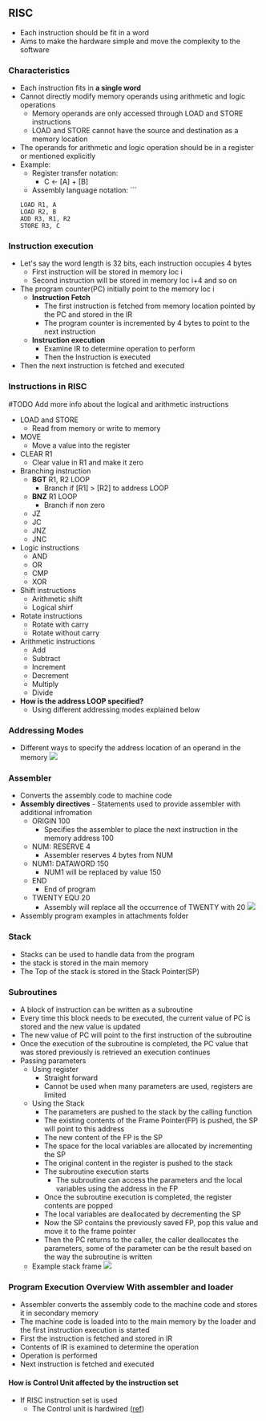 ## **RISC**
- Each instruction should be fit in a word
- Aims to make the hardware simple and move the complexity to the software
### **Characteristics**
- Each instruction fits in **a single word**
- Cannot directly modify memory operands using arithmetic and logic operations 
	- Memory operands are only accessed through LOAD and STORE instructions
	- LOAD and STORE cannot have the source and destination as a memory location
- The operands for arithmetic and logic operation should be in a register or mentioned explicitly
- Example:
	- Register transfer notation: 
		- C <- \[A] + \[B]
	- Assembly language notation:  ```
	```
	LOAD R1, A
	LOAD R2, B
	ADD R3, R1, R2
	STORE R3, C
	``` 

### **Instruction execution**
- Let's say the word length is 32 bits, each instruction occupies 4 bytes
	- First instruction will be stored in memory loc i
	- Second instruction will be stored in memory loc i+4 and so on
- The program counter(PC) initially point to the memory loc i
	- **Instruction Fetch**
		- The first instruction is fetched from memory location pointed by the PC and stored in the IR
		- The program counter is incremented by 4 bytes to point to the next instruction
	- **Instruction execution**
		- Examine IR to determine operation to perform
		- Then the Instruction is executed
- Then the next instruction is fetched and executed

### **Instructions in RISC** 
#TODO Add more info about the logical and arithmetic instructions 
- LOAD and STORE
	- Read from memory or write to memory
- MOVE
	- Move a value into the register
- CLEAR R1
	- Clear value in R1 and make it zero
- Branching instruction
	- **BGT** R1, R2 LOOP
		- Branch if \[R1] > \[R2] to address LOOP
	- **BNZ** R1 LOOP
		- Branch if non zero
	- JZ
	- JC
	- JNZ
	- JNC
- Logic instructions
	- AND
	- OR
	- CMP
	- XOR
- Shift instructions
	- Arithmetic shift
	- Logical shirf
- Rotate instructions
	- Rotate with carry
	- Rotate without carry
- Arithmetic instructions
	- Add
	- Subtract
	- Increment
	- Decrement
	- Multiply
	- Divide
- **How is the address LOOP specified?**
	- Using different addressing modes explained below

### **Addressing Modes**
- Different ways to specify the address location of an operand in the memory
![](./Attachments/Images/risc_addressing_modes.png)

### **Assembler**
- Converts the assembly code to machine code
- **Assembly directives** - Statements used to provide assembler with additional infromation
	- ORIGIN 100
		- Specifies the assembler to place the next instruction in the memory address 100
	- NUM: RESERVE 4
		- Assembler reserves 4 bytes from NUM
	- NUM1: DATAWORD 150
		- NUM1 will be replaced by value 150
	- END 
		- End of program
	- TWENTY EQU 20
		- Assembly will replace all the occurrence of TWENTY with 20 
	![](./Attachments/Images/assemly_directives_eg_code.png)
- Assembly program examples in attachments folder

### Stack
- Stacks can be used to handle data from the program
- the stack is stored in the main memory
- The Top of the stack is stored in the Stack Pointer(SP)

### Subroutines
- A block of instruction can be written as a subroutine
- Every time this block needs to be executed, the current value of PC is stored and the new value is updated 
- The new value of PC will point to the first instruction of the subroutine
- Once the execution of the subroutine is completed, the PC value that was stored previously is retrieved an execution continues 
- Passing parameters
	- Using register
		- Straight forward
		- Cannot be used when many parameters are used, registers are limited
	- Using the Stack
		- The parameters are pushed to the stack by the calling function
		- The existing contents of the Frame Pointer(FP) is pushed, the SP will point to this address
		- The new content of the FP is the SP
		- The space for the local variables are allocated by incrementing the SP
		- The original content in the register is pushed to the stack
		- The subroutine execution starts
			- The subroutine can access the parameters and the local variables using the address in the FP
		- Once the subroutine execution is completed, the register contents are popped
		- The local variables are deallocated by decrementing the SP
		- Now the SP contains the previously saved FP, pop this value and move it to the frame pointer
		- Then the PC returns to the caller, the caller deallocates the parameters, some of the parameter can be the result based on the way the subroutine is written
	- Example stack frame
		![](./Attachments/Images/stack_frame_example.png)

### Program Execution Overview With assembler and loader
- Assembler converts the assembly code to the machine code and stores it in secondary memory
- The machine code is loaded into to the main memory by the loader and the first instruction execution is started
- First the instruction is fetched and stored in IR
- Contents of IR is examined to determine the operation
- Operation is performed
- Next instruction is fetched and executed


#### How is Control Unit affected by the instruction set 
- If RISC instruction set is used 
	- The Control unit is hardwired ([ref](https://en.wikipedia.org/wiki/Control_unit#Hardwired_control_unit)) 